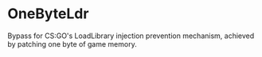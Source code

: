# OneByteLdr
Bypass for CS:GO's LoadLibrary injection prevention mechanism, achieved by patching one byte of game memory. 

